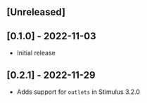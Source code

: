 ## [Unreleased]

## [0.1.0] - 2022-11-03

- Initial release

## [0.2.1] - 2022-11-29

- Adds support for `outlets` in Stimulus 3.2.0
